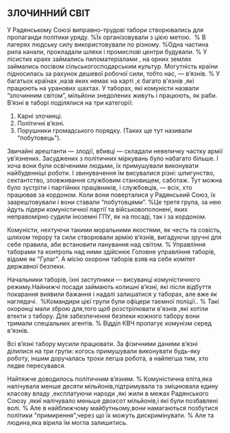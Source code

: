 ## ЗЛОЧИННИЙ СВІТ

У Радянському Союзі виправно-трудові табори створювались для пропаганди політики уряду.
%Їх організовували з цією метою.
 % В лагерях людську силу використовували по різному.
%Одна частина рила канали, прокладали шляхи і промислові центри будували.
% У лісистих краях займались пиломатеріалами , на орних землях займались посівом сільськогосподарським культур.
Могутність країни підносилась за рахунок дешевої робочої сили, тобто нас, — в’язнів.
% У багатьох країнах ,назв яких немає на карті ,є багато в'язнів ,які працюють на уранових шахтах.
У таборах, які комуністи назвали “злочинним світом”, мільйони знедолених живуть і працюють, як раби.
В’язні в таборі поділялися на три категорії:
1. Карні злочинці.
2. Політичні в’язні.
3. Порушники громадського порядку. (Таких ще тут називали “побутовець").

Звичайні арештанти — злодії, вбивці — складали невеличку частку армії ув’язнених.
Засуджених з політичних міркувань було набагато більше.
І хоча вони були освіченими людьми, їх примушували виконувати найбуденніші роботи.
І звинувачення їм висувалися різні: шпигунство, сектантство, зловживання службовим становищем, саботаж.
Тут можна було зустріти і партійних працівників, і службовців, — всіх, хто працював за кордоном.
Коли вони поверталися у Радянський Союз, їх заарештовували і вони ставали “побутовцями”.
%Це третя група, за нею йдуть лідери комуністичної партії та військовополонені, яких неправомірно судили іноземні ГПУ, як на посаді, так і за кордоном. 

Комуністи, нехтуючи такими моральними якостями, як честь та совість, шляхом терору та сили створювали армію в’язнів, вигадуючи зручні для себе правила, аби встановити панування над світом.
% Управління таборами та контроль над ними здійснює Головне управління таборів, відоме як "Гулаг".
А місію охорони таборів взяв на себе комітет державної безпеки.

Начальники таборів, їхні заступники — висуванці комуністичного режиму.Найнижчі посади займають колишні в’язні, які після відбуття покарання виявили бажання і надалі залишатися у таборах, але вже як наглядачі.
 %Командири цієї групи були офіцери таємної поліції..
% Такі охоронці мали зброю для,того щоб розстрілювати в'язнів ,які хотіли втекти з табору.
Для забезпечення безпеки кожного табору вони тримали спеціальних агентів.
% Відділ КВЧ пропагує комунізм серед в'язнів.

Всі в’язні табору мусили працювати.
За фізичними даними в’язні ділилися на три групи: когось примушували виконувати будь-яку роботу, іншим доручалась трохи легша робота, а найлегша тим, хто ледве пересувався.

Найтяжче доводилось політичним в’язням.
% Комуністична еліта,яка налічувала менше десяти мільйонів,підтримувала та зміцнювала едину класову владу ,експлатуючи народи ,які жили в межах Радянського Союзу ,якиї налічувало меньше двохсот мільйонів,і які були позбавлені волі.
% Але в найближчому майбутньому,вони намагаються позбутися політики "примирення",через що їх можуть дискримінувати.
% Але та людина,яка вірила їм могла залишитись.
